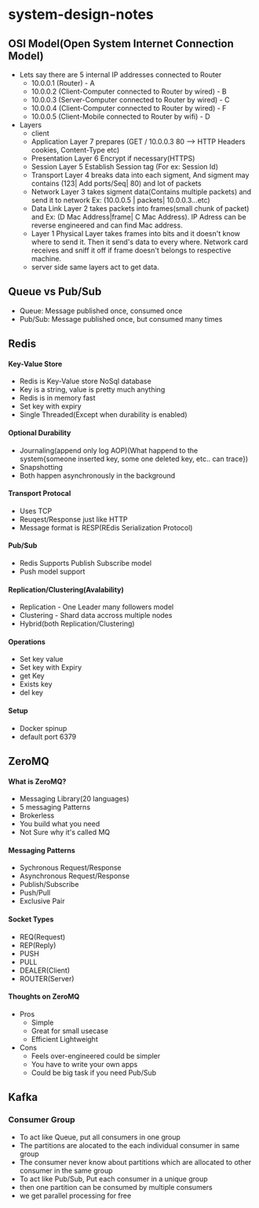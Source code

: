 # system-design-notes

## OSI Model(Open System Internet Connection Model)
* Lets say there are 5 internal IP addresses connected to Router
  * 10.0.0.1 (Router) - A
  * 10.0.0.2 (Client-Computer connected to Router by wired) - B
  * 10.0.0.3 (Server-Computer connected to Router by wired) - C
  * 10.0.0.4 (Client-Computer connected to Router by wired) - F
  * 10.0.0.5 (Client-Mobile connected to Router by wifi) - D
* Layers 
  * client
  * Application Layer 7 prepares (GET / 10.0.0.3 80 --> HTTP Headers cookies, Content-Type etc)
  * Presentation Layer 6 Encrypt if necessary(HTTPS)
  * Session Layer 5 Establish Session tag (For ex: Session Id)
  * Transport Layer 4 breaks data into each sigment, And sigment may contains (123| Add ports/Seq| 80) and lot of packets
  * Network Layer 3 takes sigment data(Contains multiple packets) and send it to network Ex: (10.0.0.5 | packets| 10.0.0.3...etc)
  * Data Link Layer 2 takes packets into frames(small chunk of packet) and Ex: (D Mac Address|frame| C Mac Address). IP Adress can be reverse engineered and can find Mac address.
  * Layer 1 Physical Layer takes frames into bits and it doesn't know where to send it. Then it send's data to every where. Network card receives and sniff it off if frame doesn't belongs to respective machine.
  * server side same layers act to get data.

## Queue vs Pub/Sub
* Queue: Message published once, consumed once
* Pub/Sub: Message published once, but consumed many times

## Redis
#### Key-Value Store
* Redis is Key-Value store NoSql database
* Key is a string, value is pretty much anything
* Redis is in memory fast
* Set key with expiry
* Single Threaded(Except when durability is enabled)
#### Optional Durability
* Journaling(append only log AOP)(What happend to the system{someone inserted key, some one deleted key, etc.. can trace})
* Snapshotting
* Both happen asynchronously in the background
#### Transport Protocal
* Uses TCP
* Reuqest/Response just like HTTP
* Message format is RESP(REdis Serialization Protocol)
#### Pub/Sub
* Redis Supports Publish Subscribe model
* Push model support
#### Replication/Clustering(Avalability)
* Replication - One Leader many followers model
* Clustering - Shard data accross multiple nodes
* Hybrid(both Replication/Clustering)
#### Operations
* Set key value
* Set key with Expiry
* get Key
* Exists key
* del key
#### Setup
* Docker spinup
* default port 6379

## ZeroMQ
#### What is ZeroMQ?
* Messaging Library(20 languages)
* 5 messaging Patterns
* Brokerless
* You build what you need
* Not Sure why it's called MQ
#### Messaging Patterns
* Sychronous Request/Response
* Asynchronous Request/Response
* Publish/Subscribe
* Push/Pull
* Exclusive Pair
#### Socket Types
* REQ(Request)
* REP(Reply)
* PUSH
* PULL
* DEALER(Client)
* ROUTER(Server)
#### Thoughts on ZeroMQ
* Pros
  * Simple
  * Great for small usecase
  * Efficient Lightweight
* Cons
  * Feels over-engineered could be simpler
  * You have to write your own apps
  * Could be big task if you need Pub/Sub

## Kafka
### Consumer Group
* To act like Queue, put all consumers in one group
* The partitions are alocated to the each individual consumer in same group
* The consumer never know about partitions which are allocated to other consumer in the same group
* To act like Pub/Sub, Put each consumer in a unique group
* then one partition can be consumed by multiple consumers
* we get parallel processing for free
